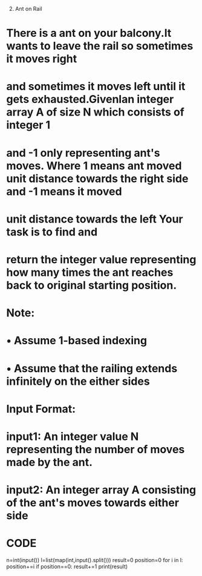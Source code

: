 2) Ant on Rail
# There is a ant on your balcony.lt wants to leave the rail so sometimes it moves right 
# and sometimes it moves left until it gets exhausted.Givenlan integer array A of size N which consists of integer 1 
# and -1 only representing ant's moves. Where 1 means ant moved unit distance towards the right side and -1 means it moved 
# unit distance towards the left Your task is to find and 
# return the integer value representing how many times the ant reaches back to original starting position.
# Note:
# • Assume 1-based indexing
# • Assume that the railing extends infinitely on the either sides
# Input Format:
# input1: An integer value N representing the number of moves made by the ant.
# input2: An integer array A consisting of the ant's moves towards either side

# CODE

n=int(input())
l=list(map(int,input().split()))
result=0
position=0
for i in l:
  position+=i
  if position==0:
    result+=1
print(result)
